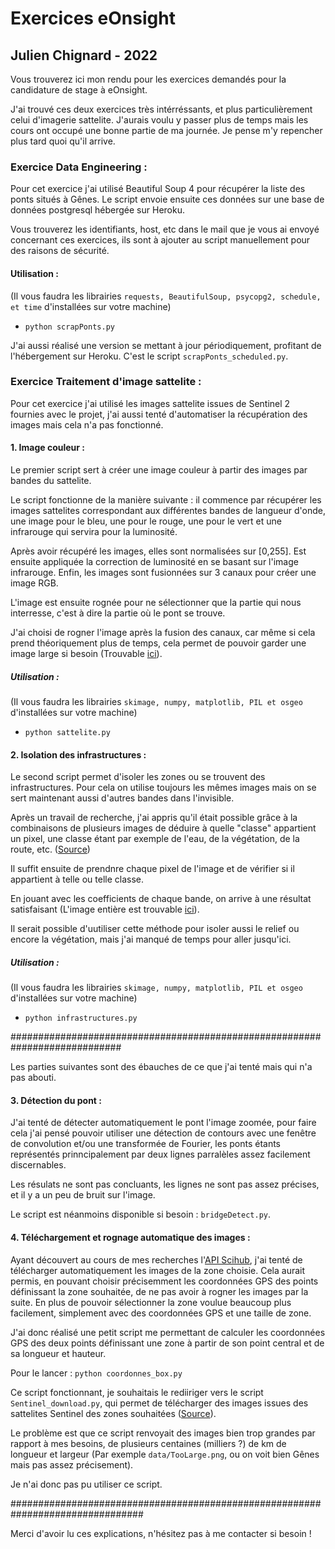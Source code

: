 # Exercices eOnsight
## Julien Chignard - 2022

Vous trouverez ici mon rendu pour les exercices demandés pour la candidature de stage à eOnsight.

J'ai trouvé ces deux exercices très intérréssants, et plus particulièrement celui d'imagerie sattelite. J'aurais voulu y passer plus de temps mais les cours ont occupé une bonne partie de ma journée. Je pense m'y repencher plus tard quoi qu'il arrive.

### Exercice Data Engineering :
Pour cet exercice j'ai utilisé Beautiful Soup 4 pour récupérer la liste des ponts situés à Gênes. Le script envoie ensuite ces données sur une base de données postgresql hébergée sur Heroku.

Vous trouverez les identifiants, host, etc dans le mail que je vous ai envoyé concernant ces exercices, ils sont à ajouter au script manuellement pour des raisons de sécurité.

#### Utilisation :
(Il vous faudra les librairies `requests, BeautifulSoup, psycopg2, schedule, et time` d'installées sur votre machine)

- `python scrapPonts.py`

J'ai aussi réalisé une version se mettant à jour périodiquement, profitant de l'hébergement sur Heroku. C'est le script `scrapPonts_scheduled.py`.

### Exercice Traitement d'image sattelite :
Pour cet exercice j'ai utilisé les images sattelite issues de Sentinel 2 fournies avec le projet, j'ai aussi tenté d'automatiser la récupération des images mais cela n'a pas fonctionné.

#### 1. Image couleur :
Le premier script sert à créer une image couleur à partir des images par bandes du sattelite.

Le script fonctionne de la manière suivante : il commence par récupérer les images sattelites correspondant aux différentes bandes de langueur d'onde, une image pour le bleu, une pour le rouge, une pour le vert et une infrarouge qui servira pour la luminosité.

Après avoir récupéré les images, elles sont normalisées sur \[0,255\]. Est ensuite appliquée la correction de luminosité en se basant sur l'image infrarouge.
Enfin, les images sont fusionnées sur 3 canaux pour créer une image RGB.

L'image est ensuite rognée pour ne sélectionner que la partie qui nous interresse, c'est à dire la partie où le pont se trouve.

J'ai choisi de rogner l'image après la fusion des canaux, car même si cela prend théoriquement plus de temps, cela permet de pouvoir garder une image large si besoin (Trouvable [ici](https://github.com/MrAntex/eOnsight_exercices/blob/master/imagerie_sattelite/data/sattelite_full.png)).

##### Utilisation :
(Il vous faudra les librairies `skimage, numpy, matplotlib, PIL et osgeo` d'installées sur votre machine)

- `python sattelite.py`

#### 2. Isolation des infrastructures :
Le second script permet d'isoler les zones ou se trouvent des infrastructures.
Pour cela on utilise toujours les mêmes images mais on se sert maintenant aussi d'autres bandes dans l'invisible.

Après un travail de recherche, j'ai appris qu'il était possible grâce à la combinaisons de plusieurs images de déduire à quelle "classe"  appartient un pixel, une classe étant par exemple de l'eau, de la végétation, de la route, etc.
([Source](https://sentinels.copernicus.eu/web/sentinel/technical-guides/sentinel-2-msi/level-2a/algorithm))

Il suffit ensuite de prendnre chaque pixel de l'image et de vérifier si il appartient à telle ou telle classe.

En jouant avec les coefficients de chaque bande, on arrive à une résultat satisfaisant (L'image entière est trouvable [ici](https://github.com/MrAntex/eOnsight_exercices/blob/master/imagerie_sattelite/data/infrasctructures_full.png)).

Il serait possible d'uutiliser cette méthode pour isoler aussi le relief ou encore la végétation, mais j'ai manqué de temps pour aller jusqu'ici.

##### Utilisation :
(Il vous faudra les librairies `skimage, numpy, matplotlib, PIL et osgeo` d'installées sur votre machine)

- `python infrastructures.py`

############################################################################

Les parties suivantes sont des ébauches de ce que j'ai tenté mais qui n'a pas abouti.

#### 3. Détection du pont :
J'ai tenté de détecter automatiquement le pont l'image zoomée, pour faire cela j'ai pensé pouvoir utiliser une détection de contours avec une fenêtre de convolution et/ou une transformée de Fourier, les ponts étants représentés prinncipalement par deux lignes parralèles assez facilement discernables.

Les résulats ne sont pas concluants, les lignes ne sont pas assez précises, et il y a un peu de bruit sur l'image.

Le script est néanmoins disponible si besoin : `bridgeDetect.py`.


#### 4. Téléchargement et rognage automatique des images :
Ayant découvert au cours de mes recherches l'[API Scihub](https://scihub.copernicus.eu/), j'ai tenté de télécharger automatiquement les images de la zone choisie. Cela aurait permis, en pouvant choisir précisemment les coordonnées GPS des points définissant la zone souhaitée, de ne pas avoir à rogner les images par la suite. En plus de pouvoir sélectionner la zone voulue beaucoup plus facilement, simplement avec des coordonnées GPS et une taille de zone.

J'ai donc réalisé une petit script me permettant de calculer les coordonnées GPS des deux points définissant une zone à partir de son point central et de sa longueur et hauteur.

Pour le lancer : `python coordonnes_box.py`

Ce script fonctionnant, je souhaitais le rediiriger vers le script `Sentinel_download.py`, qui permet de télécharger des images issues des sattelites Sentinel des zones souhaitées ([Source](https://github.com/olivierhagolle/Sentinel-download)).

Le problème est que ce script renvoyait des images bien trop grandes par rapport à mes besoins, de plusieurs centaines (milliers ?) de km de longueur et largeur (Par exemple `data/TooLarge.png`, ou on voit bien Gênes mais pas assez précisement).

Je n'ai donc pas pu utiliser ce script.

################################################################################

Merci d'avoir lu ces explications, n'hésitez pas à me contacter si besoin !
